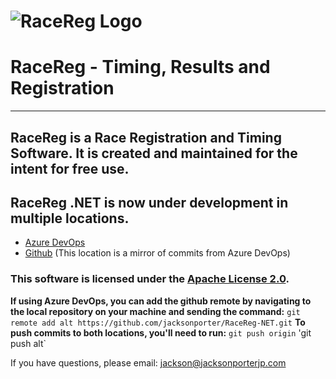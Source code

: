 # ![RaceReg Logo](https://image.jimcdn.com/app/cms/image/transf/dimension=200x10000:format=png/path/s6723e038b030cc3c/image/ib24e5acf080cc3ee/version/1447710752/image.png)
# RaceReg - Timing, Results and Registration
---
## RaceReg is a Race Registration and Timing Software. It is created and maintained for the intent for free use. 
## RaceReg .NET is now under development in multiple locations. 
* [Azure DevOps](https://dev.azure.com/RaceReg/RaceReg)
* [Github](https://githubom.com/jacksonporter/RaceReg-NET) (This location is a mirror of commits from Azure DevOps)

### This software is licensed under the [Apache License 2.0](https://github.com/jacksonporter/RaceReg-NET/blob/master/LICENSE). 

**If using Azure DevOps, you can add the github remote by navigating to the local repository on your machine and sending the command:**
`git remote add alt https://github.com/jacksonporter/RaceReg-NET.git`
**To push commits to both locations, you'll need to run:**
`git push origin`
'git push alt`

If you have questions, please email: <jackson@jacksonporterjp.com>

